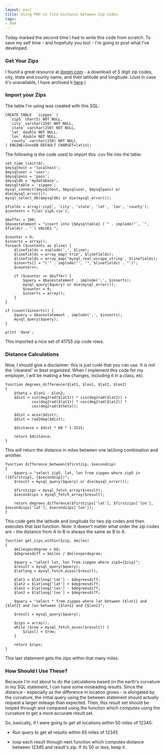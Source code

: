 ```yaml
---
layout: post
title: Using PHP to find distance between Zip Codes
tags:
- PHP
---
```


Today marked the second time I had to write this code from scratch.  To save my self time - and hopefully you too! - I'm going to post what I've developed.

### Get Your Zips

I found a great resource at [ibegin.com](http://geocoder.ibegin.com/downloads.php) - a download of 5 digit zip codes, city, state and county name, and their latitude and longitude.  (Just in case it's unavailable, I have archived it [here](/uploads/2009/zip5.zip).)

### Import your Zips

The table I'm using was created with this SQL:

    
    
    CREATE TABLE  `zipgeo` (
      `zip5` char(5) NOT NULL,
      `city` varchar(250) NOT NULL,
      `state` varchar(250) NOT NULL,
      `lat` double NOT NULL,
      `lon` double NOT NULL,
      `county` varchar(250) NOT NULL
    ) ENGINE=InnoDB DEFAULT CHARSET=latin1;
    



The following is the code used to import this .csv file into the table:

```php?start_inline=1
set_time_limit(0);
$mysqlhost = 'localhost';
$mysqluser = 'user';
$mysqlpass = 'pass';
$mysqldb = 'mydatabase';
$mysqltable = 'zipgeo';
mysql_connect($mysqlhost, $mysqluser, $mysqlpass) or die(mysql_error());
mysql_select_db($mysqldb) or die(mysql_error());

$fields = array('zip5', 'city', 'state', 'lat', 'lon', 'county');
$contents = file('zip5.csv');

$buffer = 100;
$basestatement = "insert into {$mysqltable} (`" . implode("`, `", $fields) . "`) VALUES ";

$counter = 0;
$inserts = array();
foreach ($contents as $line) {
    $linefields = explode(',', $line);
    $linefields = array_map('trim', $linefields);
    $linefields = array_map('mysql_real_escape_string', $linefields);
    $inserts[] = "('" . implode("', '", $linefields) . "')";
    $counter++;

    if ($counter == $buffer) {
        $query = $basestatement . implode(',', $inserts);
        mysql_query($query) or die(mysql_error());
        $counter = 0;
        $inserts = array();
    }
}

if (count($inserts)) {
    $query = $basestatement . implode(',', $inserts);
    mysql_query($query);
}

print 'done';
```

This imported a nice set of 41755 zip code rows.

### Distance Calculations

Now, I should give a disclaimer: this is just code that you can use.  It is not the 'cleanest' or best organized.  When I implement this code for my employer, I will be making a few changes, including it in a class, etc.

```php?start_inline=1
function degrees_difference($lat1, $lon1, $lat2, $lon2)
{
    $theta = $lon1 - $lon2;
    $dist = sin(deg2rad($lat1)) * sin(deg2rad($lat2)) +
            cos(deg2rad($lat1)) * cos(deg2rad($lat2)) *
            cos(deg2rad($theta));

    $dist = acos($dist);
    $dist = rad2deg($dist);

    $distance = $dist * 60 * 1.1515;

    return $distance;
}
```


This will return the distance in miles between one lat/long combination and another.

```php?start_inline=1
function difference_between($firstzip, $secondzip)
{
    $query = "select zip5, lat, lon from zipgeo where zip5 in ({$firstzip}, {$secondzip})";
    $result = mysql_query($query) or die(mysql_error());

    $firstzips = mysql_fetch_array($result);
    $secondzips = mysql_fetch_array($result);

    return degrees_difference($firstzips['lat'], $firstzips['lon'], $secondzips['lat'], $secondzips['lon']);
}
```

This code gets the latitude and longitude for two zip codes and then executes that last function.  Note: it doesn't matter what order the zip codes are - the distance from A to B is always the same as B to A.

```php?start_inline=1
function get_zips_within($zip, $miles)
{
    $milesperdegree = 69;
    $degreesdiff = $miles / $milesperdegree;

    $query = "select lat, lon from zipgeo where zip5={$zip}";
    $result = mysql_query($query);
    $latlong = mysql_fetch_assoc($result);

    $lat1 = $latlong['lat'] - $degreesdiff;
    $lat2 = $latlong['lat'] + $degreesdiff;
    $lon1 = $latlong['lon'] - $degreesdiff;
    $lon2 = $latlong['lon'] + $degreesdiff;

    $query = "select * from zipgeo where lat between {$lat1} and {$lat2} and lon between {$lon1} and {$lon2}";

    $result = mysql_query($query);

    $zips = array();
    while ($row = mysql_fetch_assoc($result)) {
        $zips[] = $row;
    }

    return $zips;
}
```

This last statement gets the zips within that many miles.

### How Should I Use These?


Because I'm not about to do the calculations based on the earth's curvature in my SQL statement, I can have some misleading results.  Since the distance - especially as the difference in location grows - is elongated by the curvature, the initial query using the between statement should actually request a larger mileage than expected.  Then, this result set should be looped through and compared using the function which computes using the curvature to get a more accurate result set.

So, basically, if I were going to get all locations within 50 miles of 12345:


  * Run query to get all results within 65 miles of 12345


  * loop each result through next function which computes distance between 12345 and result's zip.  If its 50 or less, keep it.


